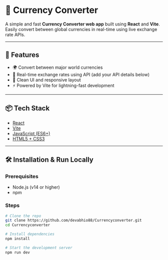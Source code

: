 # 💱 Currency Converter

A simple and fast **Currency Converter web app** built using **React** and **Vite**. Easily convert between global currencies in real-time using live exchange rate APIs.

---

## 🚀 Features

- 🌍 Convert between major world currencies
- 🔄 Real-time exchange rates using API (add your API details below)
- 🧮 Clean UI and responsive layout
- ⚡ Powered by Vite for lightning-fast development

---

## 📦 Tech Stack

- [React](https://reactjs.org/)
- [Vite](https://vitejs.dev/)
- [JavaScript (ES6+)](https://developer.mozilla.org/en-US/docs/Web/JavaScript)
- [HTML5 + CSS3](https://developer.mozilla.org/en-US/docs/Web)

---

## 🛠️ Installation & Run Locally

### Prerequisites
- Node.js (v14 or higher)
- npm

### Steps

```bash
# Clone the repo
git clone https://github.com/devabhio88/Currencyconverter.git
cd Currencyconverter

# Install dependencies
npm install

# Start the development server
npm run dev
